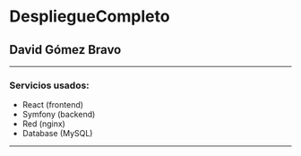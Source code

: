 # DespliegueCompleto

## David Gómez Bravo

---

### Servicios usados:
- React (frontend)
- Symfony (backend)
- Red (nginx)
- Database (MySQL)
---